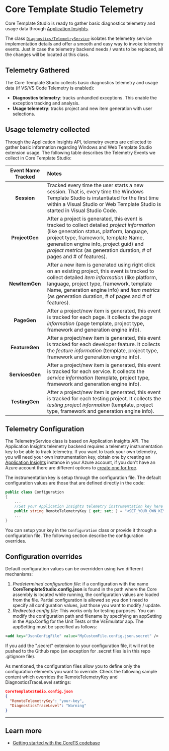 # Core Template Studio Telemetry
Core Template Studio is ready to gather basic diagnostics telemetry and usage data through [Application Insights](https://azure.microsoft.com/en-us/services/application-insights/).

The class [`Diagnostics/TelemetryService`](https://github.com/microsoft/CoreTemplateStudio/blob/dev/code/src/CoreTemplateStudio/CoreTemplateStudio.Core/Diagnostics/TelemetryService.cs) isolates the telemetry service implementation details and offer a smooth and easy way to invoke telemetry events. Just in case the telemetry backend needs / wants to be replaced, all the changes will be located at this class.

## Telemetry Gathered

The Core Template Studio collects basic diagnostics telemetry and usage data (if VS/VS Code Telemetry is enabled):

- **Diagnostics telemetry**: tracks unhandled exceptions. This enable the exception tracking and analysis.
- **Usage telemetry**: tracks project and new item generation with user selections.


## Usage telemetry collected

Through the Application Insights API, telemetry events are collected to gather basic information regarding Windows and Web Template Studio extension usage. The following table describes the Telemetry Events we collect in Core Template Studio:

|Event Name Tracked |Notes |
|:-------------:|:-----|
| **Session** | Tracked every time the user starts a new session. That is, every time the Windows Template Studio is instantiated for the first time within a Visual Studio or Web Template Studio is started in Visual Studio Code.|
| **ProjectGen** | After a project is generated, this event is tracked to collect detailed *project information* (like generation status, platform, language, project type, framework, template Name, generation engine info, project guid) and *project metrics* (as generation duration, # of pages and # of features).|
| **NewItemGen** | After a new item is generated using right click on an existing project, this event is tracked to collect detailed *item information* (like platform, language, project type, framework, template Name, generation engine info) and *item metrics* (as generation duration, # of pages and # of features).|
| **PageGen** | After a project/new item is generated, this event is tracked for each page. It collects the *page information* (page template, project type, framework and generation engine info).|
| **FeatureGen** | After a project/new item is generated, this event is tracked for each developer feature. It collects the *feature information* (template, project type, framework and generation engine info).|
| **ServicesGen** | After a project/new item is generated, this event is tracked for each service. It collects the *service information* (template, project type, framework and generation engine info).|
| **TestingGen** | After a project/new item is generated, this event is tracked for each testing project. It collects the *testing project information* (template, project type, framework and generation engine info).|

## Telemetry Configuration

The TelemetryService class is based on Application Insights API. The Application Insights telemetry backend requires a telemetry instrumentation key to be able to track telemetry. If you want to track your own telemetry, you will need your own instrumentation key, obtain one by creating an [Application Insights](https://docs.microsoft.com/azure/application-insights/app-insights-asp-net) instance in your Azure account, if you don't have an Azure account there are different options to [create one for free](https://azure.microsoft.com/en-us/free/).

The instrumentation key is setup through the configuration file. The default configuration values are those that are defined directly in the code:

``` csharp
public class Configuration
{
    ...
    //Set your Application Insights telemetry instrumentation key here (configure it in a WindowsTemplateStudio.config.json located in the working folder).
    public string RemoteTelemetryKey { get; set; } = "<SET_YOUR_OWN_KEY>";
    ...
}
```

You can setup your key in the `Configuration` class or provide it through a configuration file. The following section describe the configuration overrides.

## Configuration overrides

Default configuration values can be overridden using two different mechanisms:

1. *Predetermined configuration file*: if a configuration with the name **CoreTemplateStudio.config.json** is found in the path where the Core assembly is located while running, the configuration values are loaded from the file. Partial configuration is allowed so you don't need to specify all configuration values, just those you want to modify / update.
1. *Redirected config file*: This works only for testing purposes. You can modify the configuration path and filename by specifying an appSetting in the App.Config for the Unit Tests or the VsEmulator app. The appSetting must be specified as follows:

``` xml
<add key="JsonConfigFile" value="MyCustomFile.config.json.secret" />

```

If you add the ".secret" extension to your configuration file, it will not be pushed to the Github repo (an exception for .secret files is in this repo .gitignore file).

As mentioned, the configuration files allow you to define only the configuration elements you want to override. Check the following sample content which overrides the RemoteTelemetryKey and DiagnosticsTraceLevel settings:

``` json
CoreTemplateStudio.config.json
{
  "RemoteTelemetryKey": "your-key",
  "DiagnosticsTraceLevel": "Warning"
}
```

---

## Learn more

- [Getting started with the CoreTS codebase](./getting-started-developers.md)